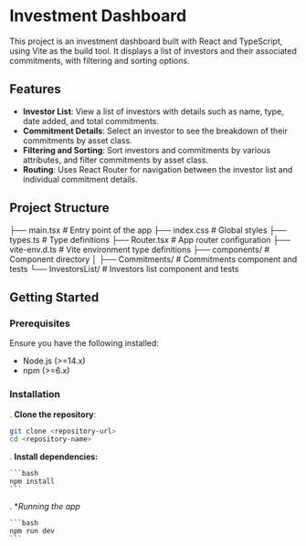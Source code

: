 # Investment Dashboard

This project is an investment dashboard built with React and TypeScript, using Vite as the build tool. It displays a list of investors and their associated commitments, with filtering and sorting options. 

## Features

- **Investor List**: View a list of investors with details such as name, type, date added, and total commitments.
- **Commitment Details**: Select an investor to see the breakdown of their commitments by asset class.
- **Filtering and Sorting**: Sort investors and commitments by various attributes, and filter commitments by asset class.
- **Routing**: Uses React Router for navigation between the investor list and individual commitment details.

## Project Structure

 ├── main.tsx # Entry point of the app 
 ├── index.css # Global styles 
 ├── types.ts # Type definitions 
 ├── Router.tsx # App router configuration 
 ├── vite-env.d.ts # Vite environment type definitions 
 ├── components/ # Component directory 
    │ 
    ├── Commitments/ # Commitments component and tests 
    └── InvestorsList/ # Investors list component and tests

## Getting Started

### Prerequisites

Ensure you have the following installed:

- Node.js (>=14.x)
- npm (>=6.x)

### Installation

. **Clone the repository**:

   ```bash
   git clone <repository-url>
   cd <repository-name>
   ```

. **Install dependencies:**

    ```bash
    npm install
    ```
. **Running the app*

    ```bash
    npm run dev
    ```